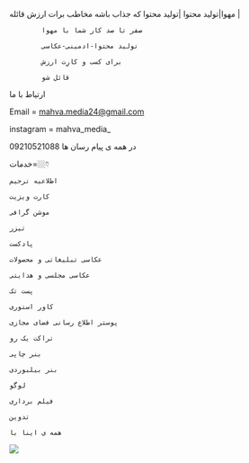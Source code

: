 مهوا|تولید محتوا
            |تولید محتوا که جذاب باشه مخاطب برات ارزش قائله |
            
            صفر تا صد کار شما با مهوا 
            
            تولید محتوا-ادمینی-عکاسی
            
            برای کسب و کارِت ارزش
            
            قائل شو
             

ارتیاط با ما



 Email  =  mahva.media24@gmail.com
 
 

 
 instagram   =  mahva_media_
  

09210521088
در همه ی پیام رسان ها

خدمات=👇🏼

    اطلاعیه ترحیم 

    کارت ویزیت 

    موشن گرافی 

    تیزر 

    پادکست 

    عکاسی تبلیغاتی و محصولات 

    عکاسی مجلسی و هدایتی 

    پست تک 

    کاور استوری 

    پوستر اطلاع رسانی فضای مجازی 

    تراکت یک رو 

    بنر چاپی 

    بنر بیلبوردی 

    لوگو 

    فیلم برداری 

    تدوین 
    
    همه ی اینا با 

<img src="![Uploading IMG_20240628_125319_461.png…]()"/>

    
